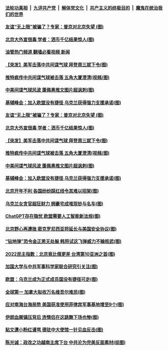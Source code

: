 ####  [法轮功真相](../../../../basic/blob/master/README.md?t=02051212) &nbsp;|&nbsp; [九评共产党](../../../../9ping.md/blob/master/README.md?t=02051212) &nbsp;|&nbsp; [解体党文化](../../../../jtdwh.md/blob/master/README.md?t=02051212)  &nbsp;|&nbsp; [共产主义的终极目的](../../../../gczydzjmd.md/blob/master/README.md?t=02051212) &nbsp;|&nbsp; [魔鬼在统治我们的世界](../../../../mgztzwmdsj.md/blob/master/README.md?t=02051212) 

#### [友谊“无上限”被骗了？专家：普京对北京失望 (图)](../pages/p9/1028182.md?t=02051212) 

#### [北京大外宣很毒 学者：洒币千亿结果惊人(图)](../pages/p9/1028173.md?t=02051212) 

#### [油管热门频道 翻墙必看视频 新闻](http://129.146.143.75:81/youtube.html?02051212)

#### [【突发】美军击落中共间谍气球 拜登周三就下令(图)](../pages/p9/1028210.md?t=02051212) 

#### [推特疯传中共间谍气球被击落 五角大厦澄清(视频/图)](../pages/p9/1028185.md?t=02051212) 

#### [中美间谍气球风波 蓬佩奥推文图片超讽刺(图)](../pages/p9/1028186.md?t=02051212) 

#### [基辅峰会：加入欧盟没有捷径 乌克兰获得强力支援承诺(图)](../pages/p9/1028172.md?t=02051212) 

#### [友谊“无上限”被骗了？专家：普京对北京失望 (图)](../pages/p9/1028182.md?t=02051212) 

#### [北京大外宣很毒 学者：洒币千亿结果惊人(图)](../pages/p9/1028173.md?t=02051212) 

#### [【突发】美军击落中共间谍气球 拜登周三就下令(图)](../pages/p9/1028210.md?t=02051212) 

#### [推特疯传中共间谍气球被击落 五角大厦澄清(视频/图)](../pages/p9/1028185.md?t=02051212) 

#### [中美间谍气球风波 蓬佩奥推文图片超讽刺(图)](../pages/p9/1028186.md?t=02051212) 


#### [基辅峰会：加入欧盟没有捷径 乌克兰获得强力支援承诺(图)](../pages/p9/1028172.md?t=02051212) 

#### [北京开年不利 各国纷纷踩红线令其难以招架(图)](../pages/p9/1028079.md?t=02051212) 

#### [乌克兰女贪官超狂财力 拥豪宅成堆现钞与名车(图)](../pages/p9/1028072.md?t=02051212) 

#### [ChatGPT存在隐忧 欧盟需要人工智能新法规(图)](../pages/p9/1028103.md?t=02051212) 

#### [北京野心再遭挫 密克罗尼西亚将延长与美国安全协议(图)](../pages/p9/1028078.md?t=02051212) 

#### [“钻地弹”恐令金正恩无处躲 韩将试这飞弹威力不输核武(图)](../pages/p9/1027972.md?t=02051212) 

#### [2022民主指数：北京竟比俄更差 台湾第10亚洲之首(图)](../pages/p9/1027991.md?t=02051212) 

#### [加国大学与中共军事科学家联合研究引关注(图)](../pages/p9/1028035.md?t=02051212) 

#### [欧盟：乌克兰成为正式成员国没有捷径可走(图)](../pages/p9/1028009.md?t=02051212) 

#### [全球第一 加拿大拟收万名维吾尔难民(图)](../pages/p9/1028021.md?t=02051212) 

#### [应对南海台海局势 美国获准使用菲律宾军事基地增至9个(图)](../pages/p9/1027986.md?t=02051212) 

#### [伊朗血腥镇压背后 连情侣在这跳舞下场也惨(图)](../pages/p9/1027904.md?t=02051212) 

#### [贴文遭小粉红谩骂 德驻中大使馆一针见血反击(图)](../pages/p9/1027901.md?t=02051212) 

#### [陈光诚：政改之功越南主席下台 中共沦为完美反面素材(组图)](../pages/p9/1027239.md?t=02051212) 

<img src='http://gfw-breaker.win/goodnews/indexes/p9.md' width='0px' height='0px'/>
